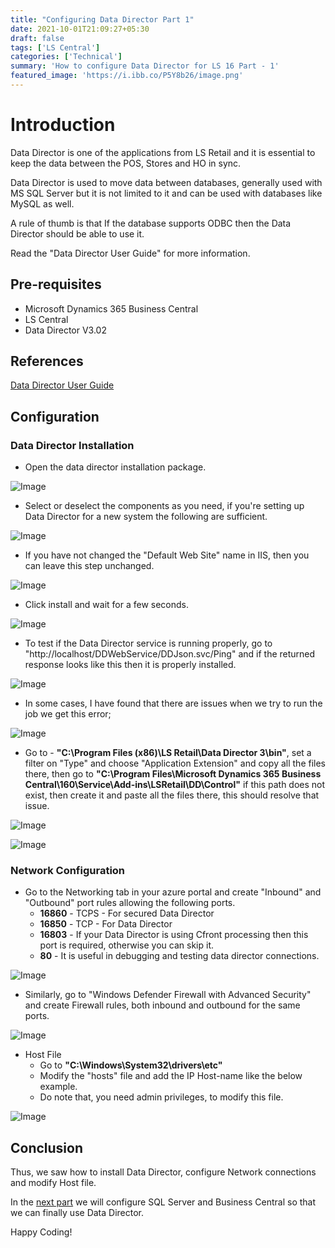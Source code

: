 ```yaml
---
title: "Configuring Data Director Part 1"
date: 2021-10-01T21:09:27+05:30
draft: false
tags: ['LS Central']
categories: ['Technical']
summary: 'How to configure Data Director for LS 16 Part - 1'
featured_image: 'https://i.ibb.co/P5Y8b26/image.png'
---
```


# Introduction

Data Director is one of the applications from LS Retail and it is essential to keep the data between the POS, Stores and HO in sync.

Data Director is used to move data between databases, generally used with MS SQL Server but it is not limited to it and can be used with databases like MySQL as well. 

A rule of thumb is that If the database supports ODBC then the Data Director should be able to use it.

Read the "Data Director User Guide" for more information.


## Pre-requisites
- Microsoft Dynamics 365 Business Central 
- LS Central
- Data Director V3.02

## References
[Data Director User Guide](https://implementation.ls-one.com/Content/Documents/InstallGuides/LS%20Data%20Director%20User%20Guide.pdf)

## Configuration
### Data Director Installation
- Open the data director installation package.

![Image](https://i.ibb.co/8dpZ21Z/image.png)

- Select or deselect the components as you need, if you're setting up Data Director for a new system the following are sufficient.

![Image](https://i.ibb.co/YB0cR1G/image.png)

- If you have not changed the "Default Web Site" name in IIS, then you can leave this step unchanged.

![Image](https://i.ibb.co/kBJ2dts/image.png)

- Click install and wait for a few seconds.

![Image](https://i.ibb.co/3MCJrj6/image.png)

- To test if the Data Director service is running properly, go to "http://localhost/DDWebService/DDJson.svc/Ping" and if the returned response looks like this then it is properly installed.

![Image](https://i.ibb.co/P5Y8b26/image.png)

- In some cases, I have found that there are issues when we try to run the job we get this error;

![Image](https://i.ibb.co/5cNs6rg/image.png)

- Go to - **"C:\Program Files (x86)\LS Retail\Data Director 3\bin"**, set a filter on "Type" and choose "Application Extension" and copy all the files there, then go to **"C:\Program Files\Microsoft Dynamics 365 Business Central\160\Service\Add-ins\LSRetail\DD\Control"**  if this path does not exist, then create it and paste all the files there, this should resolve that issue.

![Image](https://i.ibb.co/QjCJdHR/image.png)

![Image](https://i.ibb.co/J7vSgpc/image.png)

### Network Configuration

- Go to the Networking tab in your azure portal and create "Inbound" and "Outbound" port rules allowing the following ports.
    - **16860** - TCPS - For secured Data Director
    - **16850** - TCP - For Data Director
    - **16803** - If your Data Director is using Cfront processing then this port is required, otherwise you can skip it.
    - **80** - It is useful in debugging and testing data director connections.

![Image](https://i.ibb.co/Thkp8Cd/image.png)

- Similarly, go to "Windows Defender Firewall with Advanced Security" and create Firewall rules, both inbound and outbound for the same ports.

![Image](https://i.ibb.co/cJhyynj/image.png)

- Host File
    - Go to **"C:\Windows\System32\drivers\etc\"**
    - Modify the "hosts" file and add the IP Host-name like the below example.
    - Do note that, you need admin privileges, to modify this file. 

![Image](https://i.ibb.co/LdDV0s2/image.png)

## Conclusion

Thus, we saw how to install Data Director, configure Network connections and modify Host file. 

In the [next part](/posts/ls-central/configure-data-director-part-2/) we will configure SQL Server and Business Central so that we can finally use Data Director. 

Happy Coding!